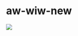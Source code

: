 # aw-wiw-new
  <a href="//github.com/offsetkeyz/aw-wiw-new/commits/master"><img src="https://img.shields.io/github/commit-activity/m/offsetkeyz/aw-wiw-new"></a>